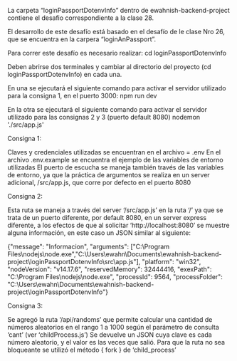 La carpeta “loginPassportDotenvInfo” dentro de ewahnish-backend-project contiene el desafio correspondiente a la clase 28.

El desarrollo de este desafío está basado en el desafío de le clase Nro 26, que se encuentra en la carpera “loginAnPassport”.

Para correr este desafío es necesario realizar:
	cd loginPassportDotenvInfo

Deben abrirse dos terminales y cambiar al directorio del proyecto (cd loginPassportDotenvInfo) en cada una.

En una se ejecutará el siguiente comando para activar el servidor utilizado para la consigna 1, en el puerto 3000:
    npm run dev

En la otra se ejecutará el siguiente comando para activar el servidor utilizado para las consignas 2 y 3 (puerto default 8080)
    nodemon './src/app.js'

Consigna 1:

Claves y credenciales utilizadas se encuentran en el archivo = .env
En el archivo .env.example se encuentra el ejemplo de las variables de entorno utilizadas
El puerto de escucha se maneja también través de las variables de entorno, ya que la práctica de argumentos se realiza en un server adicional, /src/app.js, que corre por defecto en el puerto 8080  

Consigna 2:

Esta ruta se maneja a través del server ‘/src/app.js’ en la ruta ‘/’ ya que se trata de un puerto diferente, por default 8080, en un server express diferente, a los efectos de que al solicitar ‘http://localhost:8080’ se muestre alguna información, en este caso un JSON similar al siguiente:

{"message": "Informacion",
    "arguments": ["C:\\Program Files\\nodejs\\node.exe","C:\\Users\\ewahn\\Documents\\ewahnish-backend-project\\loginPassportDotenvInfo\\src\\app.js"],
    "platform": "win32",
    "nodeVersion": "v14.17.6",
    "reservedMemory": 32444416,
    "exexPath": "C:\\Program Files\\nodejs\\node.exe",
    "processId": 9564,
    "processFolder": "C:\\Users\\ewahn\\Documents\\ewahnish-backend-project\\loginPassportDotenvInfo"}

Consigna 3:

Se agregó la ruta ‘/api/randoms’ que permite calcular una cantidad de números aleatorios en el rango 1 a 1000 según el parámetro de consulta ‘cant’ (ver ‘childProcess.js’)
Se devuelve un JSON cuya clave es cada número aleatorio, y el valor es las veces que salió.
Para que la ruta no sea bloqueante se utilizó el método { fork } de ‘child_process’
